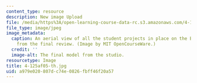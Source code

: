 ```yaml
---
content_type: resource
description: New image Upload
file: /media/https%3A/open-learning-course-data-rc.s3.amazonaws.com/4-125a-architecture-studio-building-in-landscapes-fall-2005/a979e020807dc74e0826fbff46f20a57_4-125af05-th.jpg
file_type: image/jpeg
image_metadata:
  caption: An aerial view of all the student projects in place on the BU Bridge model,
    from the final review. (Image by MIT OpenCourseWare.)
  credit: ''
  image-alt: The final model from the studio.
resourcetype: Image
title: 4-125af05-th.jpg
uid: a979e020-807d-c74e-0826-fbff46f20a57
---
```

